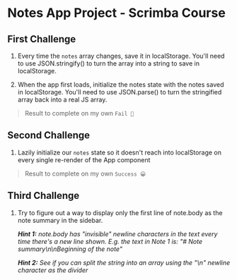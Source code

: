 # Notes App Project - Scrimba Course

## First Challenge

1. Every time the `notes` array changes, save it
   in localStorage. You'll need to use JSON.stringify()
   to turn the array into a string to save in localStorage.

2. When the app first loads, initialize the notes state
   with the notes saved in localStorage. You'll need to
   use JSON.parse() to turn the stringified array back
   into a real JS array.

> Result to complete on my own `Fail 🥲`

## Second Challenge

1. Lazily initialize our `notes` state so it doesn't
   reach into localStorage on every single re-render
   of the App component

> Result to complete on my own `Success 😀`

## Third Challenge

1. Try to figure out a way to display only the
   first line of note.body as the note summary in the
   sidebar.

   **_Hint 1:_** _note.body has "invisible" newline characters
   in the text every time there's a new line shown. E.g.
   the text in Note 1 is:
   "# Note summary\n\nBeginning of the note"_

   **_Hint 2:_** _See if you can split the string into an array
   using the "\n" newline character as the divider_
